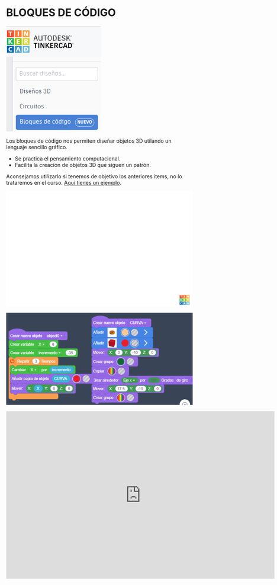 # BLOQUES DE CÓDIGO

![](/assets/bloquescodigo.png)

Los bloques de código nos permiten diseñar objetos 3D utilando un lenguaje sencillo gráfico.

* Se practica el pensamiento computacional.
* Facilita la creación de objetos 3D que siguen un patrón.

Aconsejamos utilizarlo si tenemos de objetivo los anteriores items, no lo trataremos en el curso. [Aquí tienes un ejemplo](https://www.tinkercad.com/codeblocks/hEwXuatYH6F).

![](/assets/simbolocatedu.gif)

![](/assets/bloquescodigo2.png)

<iframe width="725" height="453" src="https://www.tinkercad.com/embed/hEwXuatYH6F?editbtn=1" frameborder="0" marginwidth="0" marginheight="0" scrolling="no"></iframe>
